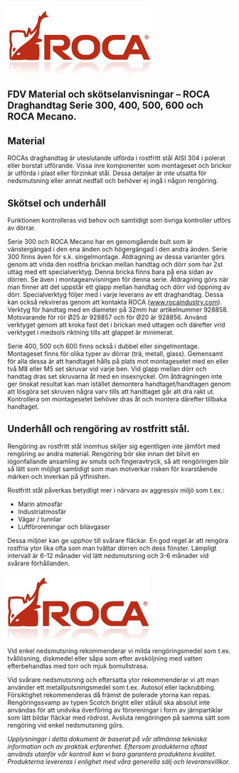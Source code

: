 ![](_page_0_Picture_0.jpeg)

## FDV Material och skötselanvisningar – ROCA Draghandtag Serie 300, 400, 500, 600 och ROCA Mecano.

## **Material**

ROCAs draghandtag är uteslutande utförda i rostfritt stål AISI 304 i polerat eller borstat utförande. Vissa inre komponenter som montageset och brickor är utförda i plast eller förzinkat stål. Dessa detaljer är inte utsatta för nedsmutsning eller annat nedfall och behöver ej ingå i någon rengöring.

## **Skötsel och underhåll**

Funktionen kontrolleras vid behov och samtidigt som övriga kontroller utförs av dörrar.

Serie 300 och ROCA Mecano har en genomgående bult som är vänstergängad i den ena änden och högergängad i den andra änden. Serie 300 finns även för s.k. singelmontage. Åtdragning av dessa varianter görs genom att vrida den rostfria brickan mellan handtag och dörr som har 2st uttag med ett specialverktyg. Denna bricka finns bara på ena sidan av dörren. Se även i montageanvisningen för denna serie. Åtdragning görs när man finner att det uppstår ett glapp mellan handtag och dörr vid öppning av dörr. Specialverktyg följer med i varje leverans av ett draghandtag. Dessa kan också rekvireras genom att kontakta ROCA (www.rocaindustry.com). Verktyg för handtag med en diameter på 32mm har artikelnummer 928858. Motsvarande för rör Ø25 är 928857 och för Ø20 är 928856. Använd verktyget genom att kroka fast det i brickan med uttagen och därefter vrid verktyget i medsols riktning tills att glappet är minimerat.

Serie 400, 500 och 600 finns också i dubbel eller singelmontage. Montageset finns för olika typer av dörrar (trä, metall, glass). Gemensamt för alla dessa är att handtaget hålls på plats mot montagesetet med en eller två M8 eller M5 set skruvar vid varje ben. Vid glapp mellan dörr och handtag dras set skruvarna åt med en insexnyckel. Om åtdragningen inte ger önskat resultat kan man istället demontera handtaget/handtagen genom att lösgöra set skruven några varv tills att handtaget går att dra rakt ut. Kontrollera om montagesetet behöver dras åt och montera därefter tillbaka handtaget.

## **Underhåll och rengöring av rostfritt stål.**

Rengöring av rostfritt stål inomhus skiljer sig egentligen inte jämfört med rengöring av andra material. Rengöring bör ske innan det blivit en iögonfallande ansamling av smuts och fingeravtryck, så att rengöringen blir så lätt som möjligt samtidigt som man motverkar risken för kvarstående märken och inverkan på ytfinishen.

Rostfritt stål påverkas betydligt mer i närvaro av aggressiv miljö som t.ex.:

- Marin atmosfär
- Industriatmosfär
- Vägar / tunnlar
- Luftföroreningar och bilavgaser

Dessa miljöer kan ge upphov till svårare fläckar. En god regel är att rengöra rostfria ytor lika ofta som man tvättar dörren och dess fönster. Lämpligt intervall är 6-12 månader vid lätt nedsmutsning och 3-6 månader vid svårare förhållanden.

![](_page_1_Picture_0.jpeg)

Vid enkel nedsmutsning rekommenderar vi milda rengöringsmedel som t.ex. tvållösning, diskmedel eller såpa som efter avsköljning med vatten efterbehandlas med torr och mjuk bomullstrasa.

Vid svårare nedsmutsning och eftersatta ytor rekommenderar vi att man använder ett metallputsningsmedel som t.ex. Autosol eller lackrubbing. Försiktighet rekommenderas då främst de polerade ytorna kan repas. Rengöringssvamp av typen Scotch bright eller stålull ska absolut inte användas för att undvika överföring av föroreningar i form av järnpartiklar som lätt bildar fläckar med rödrost. Avsluta rengöringen på samma sätt som rengöring vid enkel nedsmutsning görs.

*Upplysningar i detta dokument är baserat på vår allmänna tekniska information och av praktisk erfarenhet. Eftersom produkterna oftast används utanför vår kontroll kan vi bara garantera produktens kvalitet. Produkterna levereras i enlighet med våra generella sälj och leveransvillkor.*